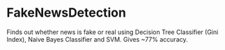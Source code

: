 # FakeNewsDetection
Finds out whether news is fake or real using Decision Tree Classifier (Gini Index), Naive Bayes Classifier and SVM. Gives ~77% accuracy.
